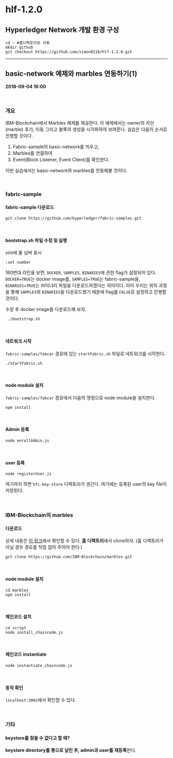 # hlf-1.2.0

## Hyperledger Network 개발 환경 구성
```
cd ~ #홈디렉토리로 이동
mkdir github
git checkout https://github.com/simon0210/hlf-1.2.0.git

```



---

## basic-network 예제와 marbles 연동하기(1)

**2018-09-04 16:00**

<br>

### 개요

IBM-Blockchain에서 Marbles 예제를 제공한다. 이 예제에서는 owner의 자산(marble) 추가, 이동 그리고 블록의 생성을 시각화하여 보여준다. 실습은 다음의 순서로 진행할 것이다.

1. Fabric-sample의 basic-network를 띄우고,
2. Marbles를 연결하여
3. Event(Block Listener, Event Client)를 확인한다.

이번 실습에서는 basic-network와 marbles를 연동해볼 것이다.

<br>

### fabric-sample

#### fabric-sample 다운로드

```
git clone https://github.com/hyperledger/fabric-samples.git
```

 <br>

#### bootstrap.sh 파일 수정 및 실행

vim에 줄 넘버 표시

```
:set number
```

160번대 라인을 보면, `DOCKER`, `SAMPLES`, `BINARIES`에 관한 flag가 설정되어 있다. `DOCKER=TRUE`는 docker image를, `SAMPLES=TRUE`는 fabric-sample을, `BINARIES=TRUE`는 바이너리 파일을 다운로드하겠다는 의미이다. 이미 우리는 위의 과정을 통해 `SAMPLES`와 `BINARIES`을 다운로드했기 때문에 flag를 `FALSE`로 설정하고 진행할 것이다.

수정 후 docker image를 다운로드해 보자.

```shell
 ./bootstrap.sh
```

<br>

#### 네트워크 시작

`fabric-samples/fabcar` 경로에 있는 `startFabric.sh` 파일로 네트워크를 시작한다.

```
./startFabric.sh
```

<br>

#### node module 설치

`fabric-samples/fabcar` 경로에서 다음의 명령으로 node module을 설치한다.

```
npm install
```

<br>

#### Admin 등록

```
node enrollAdmin.js
```

<br>

#### user 등록

```
node registerUser.js
```

여기까지 하면 `hfc-key-store` 디렉토리가 생긴다. 여기에는 등록된 user의 key file이 저장된다.

<br>

### IBM-Blockchain의 marbles

#### 다운로드

상세 내용은 [이 링크](https://github.com/IBM-Blockchain/marbles)에서 확인할 수 있다. **홈 디렉토리**에서 clone하자. (홈 디렉토리가 아닐 경우 경로를 직접 잡아 주어야 한다.)

```
git clone https://github.com/IBM-Blockchain/marbles.git
```

<br>

#### node module 설치

```
cd marbles
npm install
```

<br>

#### 체인코드 설치

```
cd script
node install_chaincode.js
```

<br>

#### 체인코드 instantiate

```
node instantiate_chaincode.js
```

<br>

#### 동작 확인

`localhost:3001`에서 확인할 수 있다.

<br>

### 기타

#### keystore를 찾을 수 없다고 할 때?

**keystore directory를 통으로 날린 후, admin과 user를 재등록**한다.
